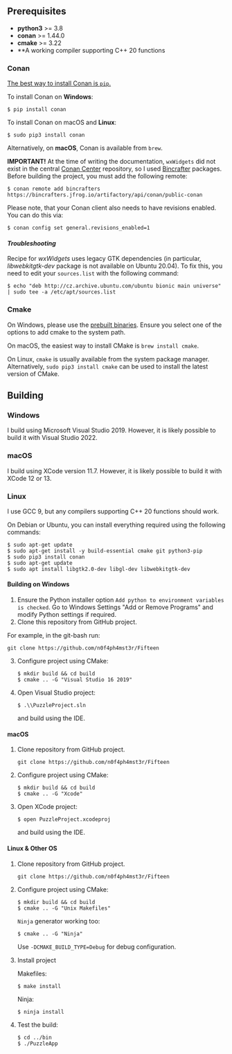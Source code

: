 ## Prerequisites

* **python3** >= 3.8
* **conan** >= 1.44.0
* **cmake** >= 3.22
* **A working compiler supporting C++ 20 functions

### Conan

[The best way to install Conan is `pip`.](https://docs.conan.io/en/latest/installation.html)

To install Conan on **Windows**:

    $ pip install conan

To install Conan on macOS and **Linux**:

    $ sudo pip3 install conan

Alternatively, on **macOS**, Conan is available from `brew`.

**IMPORTANT!** At the time of writing the documentation, `wxWidgets` did not exist in the central [Conan Center](https://github.com/conan-io/conan-center-index) repository, so I used [Bincrafter](https://github.com/bincrafters/community) packages. Before building the project, you must add the following remote:

    $ conan remote add bincrafters https://bincrafters.jfrog.io/artifactory/api/conan/public-conan
	
Please note, that your Conan client also needs to have revisions enabled. You can do this via:

    $ conan config set general.revisions_enabled=1
	
#### *Troubleshooting*

Recipe for *wxWidgets* uses legacy GTK dependencies (in particular, *libwebkitgtk-dev* package is not available on Ubuntu 20.04). To fix this, you need to edit your `sources.list` with the following command:

    $ echo "deb http://cz.archive.ubuntu.com/ubuntu bionic main universe" | sudo tee -a /etc/apt/sources.list

### Cmake

On Windows, please use the [prebuilt binaries](https://cmake.org/download/). Ensure you select one of the options to add cmake to the system path.

On macOS, the easiest way to install CMake is `brew install cmake`.

On Linux, `cmake` is usually available from the system package manager. Alternatively, `sudo pip3 install cmake` can be used to install the latest version of CMake.

## Building

### Windows
I build using Microsoft Visual Studio 2019. However, it is likely possible to build it with Visual Studio 2022.

### macOS
I build using XCode version 11.7. However, it is likely possible to build it with XCode 12 or 13.

### Linux

I use GCC 9, but any compilers supporting C++ 20 functions should work.

On Debian or Ubuntu, you can install everything required using the following commands:

    $ sudo apt-get update
    $ sudo apt-get install -y build-essential cmake git python3-pip
    $ sudo pip3 install conan
	$ sudo apt-get update
    $ sudo apt install libgtk2.0-dev libgl-dev libwebkitgtk-dev
	
#### Building on Windows

1. Ensure the Python installer option `Add python to environment variables is checked`. Go to Windows Settings "Add or Remove Programs" and modify Python settings if required.
2. Clone this repository from GitHub project.

For example, in the git-bash run:

    git clone https://github.com/n0f4ph4mst3r/Fifteen

3. Configure project using CMake:

       $ mkdir build && cd build
       $ cmake .. -G "Visual Studio 16 2019"
    
4. Open Visual Studio project:

       $ .\\PuzzleProject.sln
    
    and build using the IDE.
	   

#### macOS

1. Clone repository from GitHub project.

       git clone https://github.com/n0f4ph4mst3r/Fifteen

2. Configure project using CMake:

       $ mkdir build && cd build
       $ cmake .. -G "Xcode"
    
3. Open XCode project:

       $ open PuzzleProject.xcodeproj
    
    and build using the IDE.

#### Linux & Other OS

1. Clone repository from GitHub project.

       git clone https://github.com/n0f4ph4mst3r/Fifteen
    
2. Configure project using CMake:

       $ mkdir build && cd build
       $ cmake .. -G "Unix Makefiles" 
	   
   `Ninja` generator working too:

       $ cmake .. -G "Ninja" 
	   
	Use `-DCMAKE_BUILD_TYPE=Debug` for debug configuration.
  
3. Install project
   
   Makefiles:

       $ make install
	   
   Ninja:
   
	   $ ninja install
    
4. Test the build:

       $ cd ../bin
       $ ./PuzzleApp